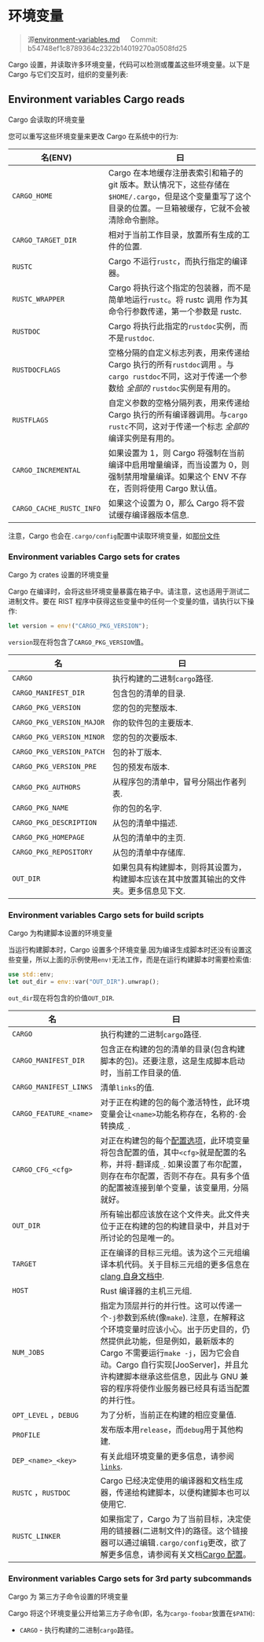 # 环境变量

> 源[environment-variables.md](https://github.com/rust-lang/cargo/commits/master/src/doc/src/reference/environment-variables.md) &emsp; Commit: b54748ef1c8789364c2322b14019270a0508fd25

Cargo 设置，并读取许多环境变量，代码可以检测或覆盖这些环境变量。以下是 Cargo 与它们交互时，组织的变量列表:

## Environment variables Cargo reads

Cargo 会读取的环境变量

您可以重写这些环境变量来更改 Cargo 在系统中的行为:

| 名(ENV)                  | 曰                                                                                                                                                        |
| ------------------------ | --------------------------------------------------------------------------------------------------------------------------------------------------------- |
| `CARGO_HOME`             | Cargo 在本地缓存注册表索引和箱子的 git 版本。默认情况下，这些存储在`$HOME/.cargo`，但是这个变量重写了这个目录的位置。一旦箱被缓存，它就不会被清除命令删除。 |
| `CARGO_TARGET_DIR`       | 相对于当前工作目录，放置所有生成的工件的位置.                                                                                                              |
| `RUSTC`                  | Cargo 不运行`rustc`，而执行指定的编译器。                                                                                                                 |
| `RUSTC_WRAPPER`          | Cargo 将执行这个指定的包装器，而不是简单地运行`rustc`。将 rustc 调用 作为其命令行参数传递，第一个参数是 rustc.                                            |
| `RUSTDOC`                | Cargo 将执行此指定的`rustdoc`实例，而不是`rustdoc`.                                                                                                       |
| `RUSTDOCFLAGS`           | 空格分隔的自定义标志列表，用来传递给 Cargo 执行的所有`rustdoc`调用 。与`cargo rustdoc`不同，这对于传递一个参数给 _全部的_ `rustdoc`实例是有用的。         |
| `RUSTFLAGS`              | 自定义参数的空格分隔列表，用来传递给 Cargo 执行的所有编译器调用。与`cargo rustc`不同，这对于传递一个标志 _全部的_ 编译实例是有用的。                      |
| `CARGO_INCREMENTAL`      | 如果设置为 1，则 Cargo 将强制在当前编译中启用增量编译，而当设置为 0，则强制禁用增量编译。如果这个 ENV 不存在，否则将使用 Cargo 默认值。                       |
| `CARGO_CACHE_RUSTC_INFO` | 如果这个设置为 0，那么 Cargo 将不尝试缓存编译器版本信息.                                                                                                   |

注意，Cargo 也会在`.cargo/config`配置中读取环境变量，如[那份文件][config-env]

[config-env]: ./config.zh.md#environment-variables

### Environment variables Cargo sets for crates

Cargo 为 crates 设置的环境变量

Cargo 在编译时，会将这些环境变量暴露在箱子中。请注意，这也适用于测试二进制文件。要在 RIST 程序中获得这些变量中的任何一个变量的值，请执行以下操作:

```rust
let version = env!("CARGO_PKG_VERSION");
```

`version`现在将包含了`CARGO_PKG_VERSION`值。

| 名                        | 曰                                                                                     |
| ------------------------- | -------------------------------------------------------------------------------------- |
| `CARGO`                   | 执行构建的二进制`cargo`路径.                                                           |
| `CARGO_MANIFEST_DIR`      | 包含包的清单的目录.                                                                    |
| `CARGO_PKG_VERSION`       | 您的包的完整版本.                                                                      |
| `CARGO_PKG_VERSION_MAJOR` | 你的软件包的主要版本.                                                                  |
| `CARGO_PKG_VERSION_MINOR` | 您的包的次要版本.                                                                      |
| `CARGO_PKG_VERSION_PATCH` | 包的补丁版本.                                                                          |
| `CARGO_PKG_VERSION_PRE`   | 包的预发布版本.                                                                        |
| `CARGO_PKG_AUTHORS`       | 从程序包的清单中，冒号分隔出作者列表.                                                  |
| `CARGO_PKG_NAME`          | 你的包的名字.                                                                          |
| `CARGO_PKG_DESCRIPTION`   | 从包的清单中描述.                                                                      |
| `CARGO_PKG_HOMEPAGE`      | 从包的清单中的主页.                                                                    |
| `CARGO_PKG_REPOSITORY`    | 从包的清单中存储库.                                                                    |
| `OUT_DIR`                 | 如果包具有构建脚本，则将其设置为，构建脚本应该在其中放置其输出的文件夹。更多信息见下文. |

### Environment variables Cargo sets for build scripts

Cargo 为构建脚本设置的环境变量

当运行构建脚本时，Cargo 设置多个环境变量.因为编译生成脚本时还没有设置这些变量，所以上面的示例使用`env!`无法工作，而是在运行构建脚本时需要检索值:

```rust
use std::env;
let out_dir = env::var("OUT_DIR").unwrap();
```

`out_dir`现在将包含的价值`OUT_DIR`.

| 名                     | 曰                                                                                                                                                                                                                                                                                                                 |
| ---------------------- | ------------------------------------------------------------------------------------------------------------------------------------------------------------------------------------------------------------------------------------------------------------------------------------------------------------------ |
| `CARGO`                | 执行构建的二进制`cargo`路径.                                                                                                                                                                                                                                                                                       |
| `CARGO_MANIFEST_DIR`   | 包含正在构建的包的清单的目录(包含构建脚本的包)。还要注意，这是生成脚本启动时，当前工作目录的值.                                                                                                                                                                                                                     |
| `CARGO_MANIFEST_LINKS` | 清单`links`的值.                                                                                                                                                                                                                                                                                                   |
| `CARGO_FEATURE_<name>` | 对于正在构建的包的每个激活特性，此环境变量会让`<name>`功能名称存在，名称的`-`会转换成`_`.                                                                                                                                                                                                                          |
| `CARGO_CFG_<cfg>`      | 对正在构建包的每个[配置选项][configuration]，此环境变量将包含配置的值，其中`<cfg>`就是配置的名称，并将`-`翻译成`_`. 如果设置了布尔配置，则存在布尔配置，否则不存在。具有多个值的配置被连接到单个变量，该变量用`，`分隔就好。                                                                                            |
| `OUT_DIR`              | 所有输出都应该放在这个文件夹。此文件夹位于正在构建的包的构建目录中，并且对于所讨论的包是唯一的。                                                                                                                                                                                                                   |
| `TARGET`               | 正在编译的目标三元组。该为这个三元组编译本机代码。关于目标三元组的更多信息在[clang 自身文档中][clang].                                                                                                                                                                                                             |
| `HOST`                 | Rust 编译器的主机三元组.                                                                                                                                                                                                                                                                                           |
| `NUM_JOBS`             | 指定为顶层并行的并行性。这可以传递一个`-j`参数到系统(像`make`). 注意，在解释这个环境变量时应该小心。出于历史目的，仍然提供此功能，但是例如，最新版本的 Cargo 不需要运行`make -j`，因为它会自动。Cargo 自行实现[JooServer]，并且允许构建脚本继承这些信息，因此与 GNU 兼容的程序将使作业服务器已经具有适当配置的并行性。 |
| `OPT_LEVEL` ，`DEBUG`  | 为了分析，当前正在构建的相应变量值.                                                                                                                                                                                                                                                                                |
| `PROFILE`              | 发布版本用`release`，而`debug`用于其他构建.                                                                                                                                                                                                                                                                        |
| `DEP_<name>_<key>`     | 有关此组环境变量的更多信息，请参阅[`links`][links].                                                                                                                                                                                                                                                                 |
| `RUSTC` ，`RUSTDOC`     | Cargo 已经决定使用的编译器和文档生成器，传递给构建脚本，以便构建脚本也可以使用它.                                                                                                                                                                                                                                   |
| `RUSTC_LINKER`         | 如果指定了，Cargo 为了当前目标，决定使用的链接器(二进制文件)的路径。这个链接器可以通过编辑`.cargo/config`更改，欲了解更多信息，请参阅有关文档[Cargo 配置][cargo-config]。                                                                                                                                          |

[links]: ./build-scripts.zh.md#the-links-manifest-key
[configuration]: https://doc.rust-lang.org/reference/attributes.md#conditional-compilation
[clang]: http://clang.llvm.org/docs/CrossCompilation.md#target-triple
[jobserver]: https://www.gnu.org/software/make/manual/html_node/Job-Slots.md
[cargo-config]: ./config.zh.md

### Environment variables Cargo sets for 3rd party subcommands

Cargo 为 第三方子命令设置的环境变量

Cargo 将这个环境变量公开给第三方子命令(即，名为`cargo-foobar`放置在`$PATH`):

- `CARGO` - 执行构建的二进制`cargo`路径。
